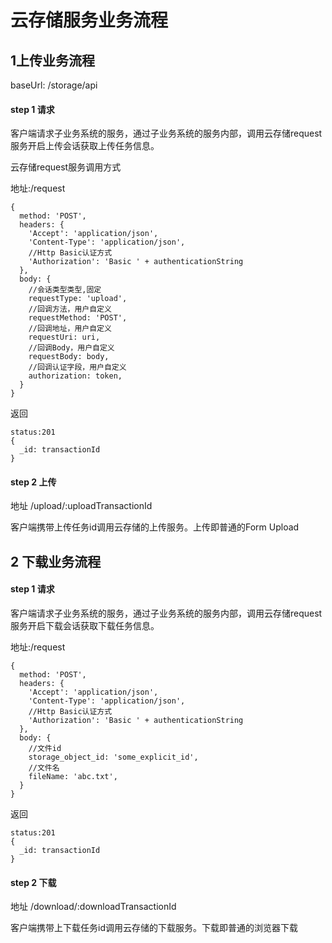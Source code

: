 # 云存储服务业务流程

## 1上传业务流程

baseUrl: /storage/api

#### step 1 请求

客户端请求子业务系统的服务，通过子业务系统的服务内部，调用云存储request服务开启上传会话获取上传任务信息。

云存储request服务调用方式

地址:/request

    {
      method: 'POST',
      headers: {
        'Accept': 'application/json',
        'Content-Type': 'application/json',
        //Http Basic认证方式
        'Authorization': 'Basic ' + authenticationString
      },
      body: {
        //会话类型类型,固定
        requestType: 'upload',
        //回调方法，用户自定义
        requestMethod: 'POST',
        //回调地址，用户自定义
        requestUri: uri,
        //回调Body，用户自定义
        requestBody: body,
        //回调认证字段，用户自定义
        authorization: token,
      }
    }

返回

    status:201
    {
      _id: transactionId
    }

#### step 2 上传

地址 /upload/:uploadTransactionId

客户端携带上传任务id调用云存储的上传服务。上传即普通的Form Upload

## 2 下载业务流程
#### step 1 请求

客户端请求子业务系统的服务，通过子业务系统的服务内部，调用云存储request服务开启下载会话获取下载任务信息。

地址:/request

    {
      method: 'POST',
      headers: {
        'Accept': 'application/json',
        'Content-Type': 'application/json',
        //Http Basic认证方式
        'Authorization': 'Basic ' + authenticationString
      },
      body: {
        //文件id
        storage_object_id: 'some_explicit_id',
        //文件名
        fileName: 'abc.txt',
      }
    }

返回

    status:201
    {
      _id: transactionId
    }


#### step 2 下载

地址 /download/:downloadTransactionId

客户端携带上下载任务id调用云存储的下载服务。下载即普通的浏览器下载
